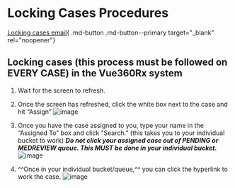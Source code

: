 # Locking Cases Procedures

[Locking cases email](https://mygainwell-my.sharepoint.com/:u:/r/personal/christopher_nguyen_gainwelltechnologies_com/Documents/Evergreen/Emails/URGENT%20-%20PLEASE%20READ%20AND%20ACT%20ON%20IMMEDIATELY%20.msg?csf=1&web=1&e=lldgEB){ .md-button .md-button--primary target="_blank" rel="noopener"}

## Locking cases (this process must be followed on EVERY CASE) in the Vue360Rx system

1.	Wait for the screen to refresh.

2.	Once the screen has refreshed, click the white box next to the case and hit “Assign” 
![image](https://github.com/gainwell-ohio/spbm/assets/122046056/5e52ba9c-b185-4009-acca-dfebdecfe5f0)

3. 	Once you have the case assigned to you, type your name in the “Assigned To” box and click “Search.” (this takes you to your individual bucket to work) ***Do not click your assigned case out of PENDING or MEDREVIEW queue. This MUST be done in your individual bucket.*** 
![image](https://github.com/gainwell-ohio/spbm/assets/122046056/b71f7a0e-4b5b-440e-a42a-b20fd06bb01d)

4.  ^^Once in your individual bucket/queue,^^ you can click the hyperlink to work the case.
![image](https://github.com/gainwell-ohio/spbm/assets/122046056/0e8ac534-28cb-49e4-bc9b-36775230f6e9)
